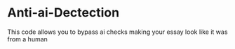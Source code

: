 # Anti-ai-Dectection
This code allows you to bypass ai checks making your essay look like it was from a human
